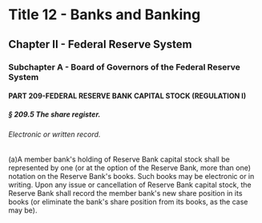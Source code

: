 
# Title 12 - Banks and Banking
## Chapter II - Federal Reserve System
### Subchapter A - Board of Governors of the Federal Reserve System
#### PART 209-FEDERAL RESERVE BANK CAPITAL STOCK (REGULATION I)
##### § 209.5 The share register.
###### Electronic or written record.

(a)A member bank's holding of Reserve Bank capital stock shall be represented by one (or at the option of the Reserve Bank, more than one) notation on the Reserve Bank's books. Such books may be electronic or in writing. Upon any issue or cancellation of Reserve Bank capital stock, the Reserve Bank shall record the member bank's new share position in its books (or eliminate the bank's share position from its books, as the case may be).
